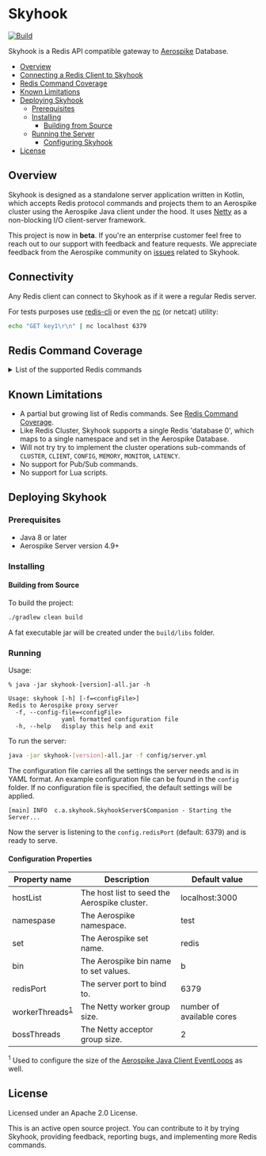 # Skyhook
[![Build](https://github.com/aerospike/skyhook/actions/workflows/build.yml/badge.svg)](https://github.com/aerospike/skyhook/actions/workflows/build.yml)

Skyhook is a Redis API compatible gateway to [Aerospike](https://www.aerospike.com/) Database.

  * [Overview](#overview)
  * [Connecting a Redis Client to Skyhook](#connectivity)
  * [Redis Command Coverage](#redis-command-coverage)
  * [Known Limitations](#known-limitations)
  * [Deploying Skyhook](#deploying-skyhook)
    * [Prerequisites](#prerequisites)
    * [Installing](#installing)
      * [Building from Source](#building-from-source)
    * [Running the Server](#running)
      * [Configuring Skyhook](#configuration-properties)
  * [License](#license)

## Overview

Skyhook is designed as a standalone server application written in Kotlin, which
accepts Redis protocol commands and projects them to an Aerospike cluster using
the Aerospike Java client under the hood. It uses [Netty](https://netty.io/) as
a non-blocking I/O client-server framework.

This project is now in **beta**. If you're an enterprise customer feel free to
reach out to our support with feedback and feature requests.
We appreciate feedback from the Aerospike community on
[issues](https://github.com/aerospike/skyhook/issues)
related to Skyhook.

## Connectivity
Any Redis client can connect to Skyhook as if it were a regular Redis server.

For tests purposes use [redis-cli](https://redis.io/topics/rediscli) or even the [nc](https://www.commandlinux.com/man-page/man1/nc.1.html) (or netcat) utility:
```sh
echo "GET key1\r\n" | nc localhost 6379
```

## Redis Command Coverage
<details><summary>List of the supported Redis commands</summary>

Operation | Description
----------|------------
[APPEND](https://redis.io/commands/append) *key value* | If key already exists and is a string, this command appends the value at the end of the string. If key does not exist it is created and set as an empty string.
[BGSAVE](https://redis.io/commands/bgsave) | Returns OK.
[COMMAND](https://redis.io/commands/command) | Returns Array reply of details about all Redis commands.
[COMMAND COUNT](https://redis.io/commands/command-count) | Returns Integer reply of number of total commands in this Redis server.
[COMMAND INFO](https://redis.io/commands/command-info) *command-name [command-name ...]* | Returns Array reply of details about multiple Redis commands.
[DBSIZE](https://redis.io/commands/dbsize) | Returns the number of keys in the currently-selected database.
[DECR](https://redis.io/commands/decr) *key* | Decrements the number stored at key by one.
[DECRBY](https://redis.io/commands/decrby) *key decrement* | Decrements the number stored at key by decrement.
[DEL](https://redis.io/commands/del) *key* | Removes the specified key.
[ECHO](https://redis.io/commands/echo) *message* | Returns message.
[EXISTS](https://redis.io/commands/exists) *key [key ...]* | Returns if key exists.
[EXPIRE](https://redis.io/commands/expire) *key seconds* | Set a timeout on key. After the timeout has expired, the key will automatically be deleted.
[EXPIREAT](https://redis.io/commands/expireat) *key timestamp* | EXPIREAT has the same effect and semantic as EXPIRE, but instead of specifying the number of seconds representing the TTL (time to live), it takes an absolute Unix timestamp (seconds since January 1, 1970).
[FLUSHALL](https://redis.io/commands/flushall) | Delete all the keys of all the existing databases, not just the currently selected one.
[FLUSHDB](https://redis.io/commands/flushdb) | Delete all the keys of the currently selected DB.
[GETSET](https://redis.io/commands/getset) *key value* | Atomically sets key to value and returns the old value stored at key.
[GET](https://redis.io/commands/get) *key* | Get the value of key.
[HDEL](https://redis.io/commands/hdel) *key field [field ...]* | Removes the specified fields from the hash stored at key.
[HEXISTS](https://redis.io/commands/hexists) *key field* | Returns if field is an existing field in the hash stored at key.
[HGETALL](https://redis.io/commands/hgetall) *key* | Returns all fields and values of the hash stored at key.
[HGET](https://redis.io/commands/hget) *key field* | Returns the value associated with field in the hash stored at key.
[HINCRBYFLOAT](https://redis.io/commands/hincrbyfloat) *key field increment* | Increment the specified field of a hash stored at key, and representing a floating point number, by the specified increment.
[HINCRBY](https://redis.io/commands/hincrby) *key field increment* | Increments the number stored at field in the hash stored at key by increment.
[HKEYS](https://redis.io/commands/hkeys) *key* | Returns all field names in the hash stored at key.
[HLEN](https://redis.io/commands/hlen) *key* | Returns the number of fields contained in the hash stored at key.
[HMGET](https://redis.io/commands/hmget) *key field [field ...]* | Returns the values associated with the specified fields in the hash stored at key.
[HMSET](https://redis.io/commands/hmset) *key field value [field value ...]* | Sets the specified fields to their respective values in the hash stored at key.
[HSETNX](https://redis.io/commands/hsetnx) *key field value* | Sets field in the hash stored at key to value, only if field does not yet exist.
[HSET](https://redis.io/commands/hset) *key field value [field value ...]* | Sets field in the hash stored at key to value.
[HSTRLEN](https://redis.io/commands/hstrlen) *key field* | Returns the string length of the value associated with field in the hash stored at key.
[HVALS](https://redis.io/commands/hvals) *key* | Returns all values in the hash stored at key.
[INCRBYFLOAT](https://redis.io/commands/incrbyfloat) *key increment* | Increment the string representing a floating point number stored at key by the specified increment.
[INCRBY](https://redis.io/commands/incrby) *key increment* | Increments the number stored at key by increment.
[INCR](https://redis.io/commands/incr) *key* | Increments the number stored at key by one.
[LINDEX](https://redis.io/commands/lindex) *key index* | Returns the element at index index in the list stored at key.
[LLEN](https://redis.io/commands/llen) *key* | Returns the length of the list stored at key.
[LPOP](https://redis.io/commands/lpop) *key [count]* | Removes and returns the first elements of the list stored at key.
[LPUSHX](https://redis.io/commands/lpushx) *key element [element ...]* | Inserts specified values at the head of the list stored at key, only if key already exists and holds a list.
[LPUSH](https://redis.io/commands/lpush) *key element [element ...]* | Insert all the specified values at the head of the list stored at key.
[LRANGE](https://redis.io/commands/lrange) *key start stop* | Returns the specified elements of the list stored at key.
[MGET](https://redis.io/commands/mget) *key [key ...]* | Returns the values of all specified keys.
[MSET](https://redis.io/commands/mset) *key value [key value ...]* | Sets the given keys to their respective values.
[MSETNX](https://redis.io/commands/msetnx) *key value [key value ...]* | Sets the given keys to their respective values. MSETNX will not perform any operation at all even if just a single key already exists.
[PERSIST](https://redis.io/commands/persist) *key* | Remove the existing timeout on key, turning the key from volatile (a key with an expire set) to persistent.
[PEXPIRE](https://redis.io/commands/pexpire) *key milliseconds* | This command works exactly like EXPIRE but the time to live of the key is specified in milliseconds instead of seconds.
[PEXPIREAT](https://redis.io/commands/pexpireat) *key milliseconds-timestamp* | PEXPIREAT has the same effect and semantic as EXPIREAT, but the Unix time at which the key will expire is specified in milliseconds instead of seconds.
[PING](https://redis.io/commands/ping) *[message]* | Returns PONG if no argument is provided, otherwise return a copy of the argument as a bulk.
[PSETEX](https://redis.io/commands/psetex) *key milliseconds value* | PSETEX works exactly like SETEX with the sole difference that the expire time is specified in milliseconds instead of seconds.
[PTTL](https://redis.io/commands/pttl) *key* | Returns the amount of remaining time in milliseconds.
[QUIT](https://redis.io/commands/quit) | Returns OK.
[RANDOMKEY](https://redis.io/commands/randomkey) | Return a random key from the currently selected database.
[RESET](https://redis.io/commands/reset) | Returns 'RESET'.
[RPOP](https://redis.io/commands/rpop) *key [count]* | Removes and returns the last elements of the list stored at key.
[RPUSHX](https://redis.io/commands/rpushx) *key element [element ...]* | Inserts specified values at the tail of the list stored at key, only if key already exists and holds a list.
[RPUSH](https://redis.io/commands/rpush) *key element [element ...]* | Insert all the specified values at the tail of the list stored at key.
[SADD](https://redis.io/commands/sadd) *key member [member ...]* | Add the specified members to the set stored at key.
[SAVE](https://redis.io/commands/save) | Returns OK.
[SCARD](https://redis.io/commands/scard) *key* | Returns the set cardinality (number of elements) of the set stored at key.
[SETEX](https://redis.io/commands/setex) *key seconds value* | Set key to hold the string value and set key to timeout after a given number of seconds.
[SETNX](https://redis.io/commands/setnx) *key value* | Set key to hold string value if key does not exist.
[SET](https://redis.io/commands/set) *key value* | Set key to hold the string value. If key already holds a value, it is overwritten, regardless of its type.
[SINTER](https://redis.io/commands/sinter) *key [key ...]* | Returns the members of the set resulting from the intersection of all the given sets.
[SINTERSTORE](https://redis.io/commands/sinterstore) *destination key [key ...]* | This command is equal to SINTER, but instead of returning the resulting set, it is stored in destination.
[SISMEMBER](https://redis.io/commands/sismember) *key member* | Returns if member is a member of the set stored at key.
[SMEMBERS](https://redis.io/commands/smembers) *key* | Returns all the members of the set value stored at key.
[SREM](https://redis.io/commands/srem) *key member [member ...]* | Remove the specified members from the set stored at key.
[STRLEN](https://redis.io/commands/strlen) *key* | Returns the length of the string value stored at key. An error is returned when key holds a non-string value.
[SUNION](https://redis.io/commands/sunion) *key [key ...]* | Returns the members of the set resulting from the union of all the given sets.
[SUNIONSTORE](https://redis.io/commands/sunionstore) *destination key [key ...]* | This command is equal to SUNION, but instead of returning the resulting set, it is stored in destination.
[TIME](https://redis.io/commands/time) | Returns the current server time.
[TOUCH](https://redis.io/commands/touch) *key [key ...]* | Alters the last access time of a key(s). A key is ignored if it does not exist.
[TTL](https://redis.io/commands/ttl) *key* | Returns the remaining time to live of a key that has a timeout.
[UNLINK](https://redis.io/commands/unlink) *key [key ...]* | This command is an alias to DEL.
[ZADD](https://redis.io/commands/zadd) *key [NX/XX] [GT/LT] [CH] [INCR] score member [score member ...]* | Adds all the specified members with the specified scores to the sorted set stored at key.
[ZCARD](https://redis.io/commands/zcard) *key* | Returns the sorted set cardinality (number of elements) of the sorted set stored at key.
[ZCOUNT](https://redis.io/commands/zcount) *key min max* | Returns the number of elements in the sorted set at key with a score between min and max.
[ZINCRBY](https://redis.io/commands/zincrby) *key increment member* | Increments the score of member in the sorted set stored at key by increment.
[ZLEXCOUNT](https://redis.io/commands/zlexcount) *key min max* | When all the elements in a sorted set are inserted with the same score, in order to force lexicographical ordering, this command returns the number of elements in the sorted set at key with a value between min and max.
[ZMSCORE](https://redis.io/commands/zmscore) *key member [member ...]* | Returns the scores associated with the specified members in the sorted set stored at key.
[ZPOPMAX](https://redis.io/commands/zpopmax) *key [count]* | Removes and returns up to count members with the highest scores in the sorted set stored at key.
[ZPOPMIN](https://redis.io/commands/zpopmin) *key [count]* | Removes and returns up to count members with the lowest scores in the sorted set stored at key.
[ZRANDMEMBER](https://redis.io/commands/zrandmember) *key [count [WITHSCORES]]* | When called with just the key argument, return a random element from the sorted set value stored at key.
[ZRANGE](https://redis.io/commands/zrange) *key min max [BYSCORE/BYLEX] [REV] [LIMIT offset count] [WITHSCORES]* | Returns the specified range of elements in the sorted set stored at <key>.
[ZRANGEBYLEX](https://redis.io/commands/zrangebylex) *key min max [LIMIT offset count]* | When all the elements in a sorted set are inserted with the same score, in order to force lexicographical ordering, this command returns all the elements in the sorted set at key with a value between min and max.
[ZRANGEBYSCORE](https://redis.io/commands/zrangebyscore) *key min max [WITHSCORES] [LIMIT offset count]* | Returns all the elements in the sorted set at key with a score between min and max (including elements with score equal to min or max). The elements are considered to be ordered from low to high scores.
[ZRANGESTORE](https://redis.io/commands/zrangestore) *dst src min max [BYSCORE/BYLEX] [REV] [LIMIT offset count]* | This command is like ZRANGE, but stores the result in the <dst> destination key.
[ZRANK](https://redis.io/commands/zrank) *key member* | Returns the rank of member in the sorted set stored at key, with the scores ordered from low to high.
[ZREM](https://redis.io/commands/zrem) *key member [member ...]* | Removes the specified members from the sorted set stored at key.
[ZREMRANGEBYLEX](https://redis.io/commands/zremrangebylex) *key min max* | When all the elements in a sorted set are inserted with the same score, in order to force lexicographical ordering, this command removes all elements in the sorted set stored at key between the lexicographical range specified by min and max.
[ZREMRANGEBYRANK](https://redis.io/commands/zremrangebyrank) *key start stop* | Removes all elements in the sorted set stored at key with rank between start and stop.
[ZREMRANGEBYSCORE](https://redis.io/commands/zremrangebyscore) *key min max* | Removes all elements in the sorted set stored at key with a score between min and max (inclusive).
[ZREVRANGE](https://redis.io/commands/zrevrange) *key start stop [WITHSCORES]* | Returns the specified range of elements in the sorted set stored at key.
[ZREVRANGEBYLEX](https://redis.io/commands/zrevrangebylex) *key max min [LIMIT offset count]* | Apart from the reversed ordering, ZREVRANGEBYLEX is similar to ZRANGEBYLEX.
[ZREVRANGEBYSCORE](https://redis.io/commands/zrevrangebyscore) *key max min [WITHSCORES] [LIMIT offset count]* | Returns all the elements in the sorted set at key with a score between max and min (including elements with score equal to max or min). In contrary to the default ordering of sorted sets, for this command the elements are considered to be ordered from high to low scores.

</details>

## Known Limitations
 * A partial but growing list of Redis commands. See [Redis Command Coverage](#redis-command-coverage).
 * Like Redis Cluster, Skyhook supports a single Redis 'database 0', which maps to a single namespace and set in the Aerospike Database.
 * Will not try try to implement the cluster operations sub-commands of `CLUSTER`, `CLIENT`, `CONFIG`,  `MEMORY`, `MONITOR`, `LATENCY`.
 * No support for Pub/Sub commands.
 * No support for Lua scripts.

## Deploying Skyhook

### Prerequisites
* Java 8 or later
* Aerospike Server version 4.9+

### Installing

#### Building from Source
To build the project:
```sh
./gradlew clean build
```
A fat executable jar will be created under the `build/libs` folder.

### Running
Usage:
```text
% java -jar skyhook-[version]-all.jar -h

Usage: skyhook [-h] [-f=<configFile>]
Redis to Aerospike proxy server
  -f, --config-file=<configFile>
               yaml formatted configuration file
  -h, --help   display this help and exit
```

To run the server:
```sh
java -jar skyhook-[version]-all.jar -f config/server.yml
```

The configuration file carries all the settings the server needs and is in YAML
format. An example configuration file can be found in the `config` folder.
If no configuration file is specified, the default settings will be applied.

```text
[main] INFO  c.a.skyhook.SkyhookServer$Companion - Starting the Server...
```

Now the server is listening to the `config.redisPort` (default: 6379) and is ready to serve.

#### Configuration Properties

| Property name | Description | Default value |
| ------------- | ----------- | ------------- |
| hostList | The host list to seed the Aerospike cluster. | localhost:3000 |
| namespase | The Aerospike namespace. | test |
| set | The Aerospike set name. | redis |
| bin | The Aerospike bin name to set values. | b |
| redisPort | The server port to bind to. | 6379 |
| workerThreads<sup>[1](#worker-threads)</sup> | The Netty worker group size. | number of available cores |
| bossThreads | The Netty acceptor group size. | 2 |

<sup name="worker-threads">1</sup> Used to configure the size of the [Aerospike Java Client EventLoops](https://www.aerospike.com/docs/client/java/usage/async/eventloop.html) as well.

## License
Licensed under an Apache 2.0 License.

This is an active open source project. You can contribute to it by trying
Skyhook, providing feedback, reporting bugs, and implementing more Redis
commands.


